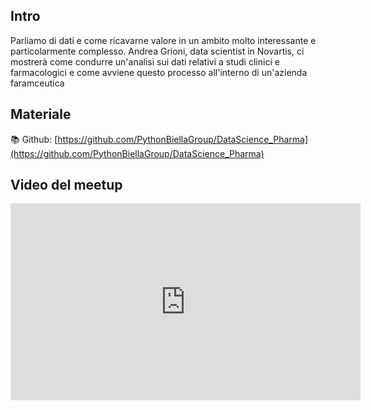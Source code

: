 
## Intro

Parliamo di dati e come ricavarne valore in un ambito molto interessante e particolarmente complesso. 
Andrea Grioni, data scientist in Novartis, ci mostrerà come condurre un'analisi sui dati relativi a studi clinici e farmacologici e come avviene questo processo all'interno di un'azienda faramceutica

## Materiale
📚 Github: [https://github.com/PythonBiellaGroup/DataScience_Pharma](https://github.com/PythonBiellaGroup/DataScience_Pharma)

## Video del meetup
<iframe width="560" height="315" src="https://www.youtube.com/embed/gXccqjug0qA" title="YouTube video player" frameborder="0" allow="accelerometer; autoplay; clipboard-write; encrypted-media; gyroscope; picture-in-picture; web-share" allowfullscreen></iframe>